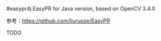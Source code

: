 #easypr4j
EasyPR for Java version, based on OpenCV 3.4.0

参考：https://github.com/liuruoze/EasyPR

TODO